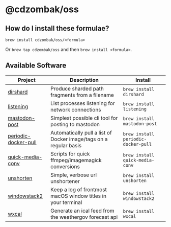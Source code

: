 # @cdzombak/oss

## How do I install these formulae?

`brew install cdzombak/oss/<formula>`

Or `brew tap cdzombak/oss` and then `brew install <formula>`.

## Available Software

<!-- project_table_start -->
| Project                                                                  | Description                                                       | Install                             |
| ------------------------------------------------------------------------ | ----------------------------------------------------------------- | ----------------------------------- |
| [dirshard](https://github.com/cdzombak/dirshard)                         | Produce sharded path fragments from a filename                    | `brew install dirshard`             |
| [listening](https://github.com/cdzombak/listening)                       | List processes listening for network connections                  | `brew install listening`            |
| [mastodon-post](https://github.com/cdzombak/mastodon-post)               | Simplest possible cli tool for posting to mastodon                | `brew install mastodon-post`        |
| [periodic-docker-pull](https://github.com/cdzombak/periodic-docker-pull) | Automatically pull a list of Docker image/tags on a regular basis | `brew install periodic-docker-pull` |
| [quick-media-conv](https://github.com/cdzombak/quick-media-conv)         | Scripts for quick ffmpeg/imagemagick conversions                  | `brew install quick-media-conv`     |
| [unshorten](https://github.com/cdzombak/unshorten)                       | Simple, verbose url unshortener                                   | `brew install unshorten`            |
| [windowstack2](https://github.com/cdzombak/windowstack2)                 | Keep a log of frontmost macOS window titles in your terminal      | `brew install windowstack2`         |
| [wxcal](https://github.com/cdzombak/wxcal)                               | Generate an ical feed from the weathergov forecast api            | `brew install wxcal`                |
<!-- project_table_end -->
